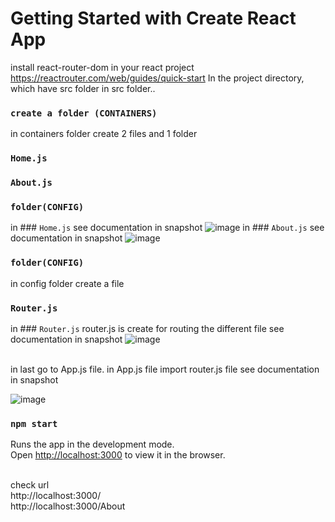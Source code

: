 # Getting Started with Create React App 
install react-router-dom in your react project https://reactrouter.com/web/guides/quick-start
In the project directory, which have src folder 
in src folder..
### `create a folder (CONTAINERS)`
in containers folder create 2 files and 1 folder
### `Home.js`
### `About.js`
### `folder(CONFIG)`
in ### `Home.js`
see documentation in snapshot
![image](https://user-images.githubusercontent.com/74524557/103172918-cf87f000-4878-11eb-88eb-5ca775d94b2f.png)
in ### `About.js`
see documentation in snapshot
![image](https://user-images.githubusercontent.com/74524557/103172961-4e7d2880-4879-11eb-8857-eeb2c1f6748f.png)
### `folder(CONFIG)`
in config folder create a file
### `Router.js`
in ### `Router.js`
router.js is create for routing the different file
see documentation in snapshot
![image](https://user-images.githubusercontent.com/74524557/102094054-ad877a00-3e43-11eb-9f3e-9d20d9c5e0c0.png)

<br>
in last go to App.js file. in App.js file import router.js file see documentation in snapshot

![image](https://user-images.githubusercontent.com/74524557/102094569-4e763500-3e44-11eb-8e2b-f5f7a2fcc281.png)
### `npm start`
Runs the app in the development mode.\
Open [http://localhost:3000](http://localhost:3000) to view it in the browser.

<br>
check url <br> 
http://localhost:3000/
<br>
http://localhost:3000/About
